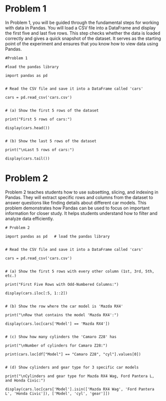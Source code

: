 # Problem 1
In Problem 1, you will be guided through the fundamental steps for working with data in Pandas. You will load a CSV file into a DataFrame and display the first five and last five rows. This step checks whether the data is loaded correctly and gives a quick snapshot of the dataset. It serves as the starting point of the experiment and ensures that you know how to view data using Pandas.

	#Problem 1

	#load the pandas library
 
	import pandas as pd   


	# Read the CSV file and save it into a DataFrame called 'cars'
 
	cars = pd.read_csv('cars.csv')


	# (a) Show the first 5 rows of the dataset
 
	print("First 5 rows of cars:")
 
	display(cars.head())
 

	# (b) Show the last 5 rows of the dataset
 
	print("\nLast 5 rows of cars:")
 
	display(cars.tail())

# Problem 2
Problem 2 teaches students how to use subsetting, slicing, and indexing in Pandas. They will extract specific rows and columns from the dataset to answer questions like finding details about different car models. This problem demonstrates how Pandas can be used to focus on important information for closer study. It helps students understand how to filter and analyze data efficiently.

	# Problem 2
 
	import pandas as pd   # load the pandas library


	# Read the CSV file and save it into a DataFrame called 'cars'
 
	cars = pd.read_csv('cars.csv')


	# (a) Show the first 5 rows with every other column (1st, 3rd, 5th, etc.)
 
	print("First Five Rows with Odd-Numbered Columns:")
 
	display(cars.iloc[:5, 1::2])
 

	# (b) Show the row where the car model is 'Mazda RX4'
 
	print("\nRow that contains the model 'Mazda RX4':")
 
	display(cars.loc[cars['Model'] == 'Mazda RX4'])


	# (c) Show how many cylinders the 'Camaro Z28' has
 
	print("\nNumber of cylinders for Camaro Z28:")
 
	print(cars.loc[df["Model"] == "Camaro Z28", "cyl"].values[0])


	# (d) Show cylinders and gear type for 3 specific car models
 
	print("\nCylinders and gear type for Mazda RX4 Wag, Ford Pantera L, and Honda Civic:")
 
	display(cars.loc[cars['Model'].isin(['Mazda RX4 Wag', 'Ford Pantera L', 'Honda Civic']), ['Model', 'cyl', 'gear']])
